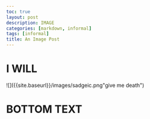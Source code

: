 ```yaml
---
toc: true
layout: post
description: IMAGE
categories: [markdown, informal]
tags: [informal]
title: An Image Post
---
```

# I WILL

![]({{site.baseurl}}/images/sadgeic.png"give me death")

# BOTTOM TEXT